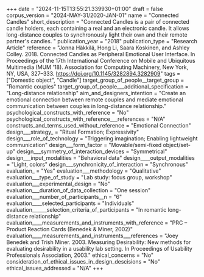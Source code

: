 +++
date = "2024-11-15T13:55:21.339930+01:00"
draft = false
corpus_version = "2024-MAY-31/2020-JAN-01"
name = "Connected Candles"
short_description = "Connected Candles is a pair of connected candle holders, each containing a real and an electronic candle. It allows long-distance couples to synchronously light their own and their remote partner's candles. "
publication_year = "2018"
publication_type = "Research Article"
reference = "Jonna Häkkilä, Hong Li, Saara Koskinen, and Ashley Colley. 2018. Connected Candles as Peripheral Emotional User Interface. In Proceedings of the 17th International Conference on Mobile and Ubiquitous Multimedia (MUM '18). Association for Computing Machinery, New York, NY, USA, 327–333. https://doi.org/10.1145/3282894.3282909"
tags = ["Domestic object", "Candle"]
target_group_of_people__target_group = "Romantic couples"
target_group_of_people___additional_specification = "Long-distance relationship"
aim_and_designers_intention = "Create an emotional connection between remote couples and mediate emotional communication between couples in long-distance relationship."
psychological_constructs_with_reference = "No"
psychological_constructs_with_reference___references = "N/A"
constructs_and_terms_used_without_reference = "Emotional Connection"
design___strategy_ = "Ritual Formation; Expressivity"
design___role_of_technology = "Triggering imagination; Enabling lightweight communication"
design___form_factor = "Movable/semi-fixed object/set-up"
design___symmetry_of_interaction_devices = "Symmetrical"
design___input_modalities = "Behavioral data"
design____output_modalities = "Light, colors"
design___synchronicity_of_interaction = "Synchronous"
evaluation_ = "Yes"
evaluation___methodology = "Qualitative"
evaluation___type_of_study = "Lab study: focus group, workshop"
evaluation___experimental_design = "No"
evaluation___duration_of_data_collection = "One session"
evaluation___number_of_participants__n = "6"
evaluation____selected_participants = "Individuals"
evaluation______selection_criteria_of_participants = "In romantic long-distance relationship"
evaluation____measurements_and_instruments_with_reference = "PRC – Product Reaction Cards (Benedek & Miner, 2002)"
evaluation____measurements_and_instruments___references = "Joey Benedek and Trish Miner. 2003. Measuring Desirability: New methods for evaluating desirability in a usability lab setting. In Proceedings of Usability Professionals Association, 2003."
ethical_concerns = "No"
consideration_of_ethical_issues_in_design_descisions = "No"
ethical_issues_addressed = "N/A"
+++
